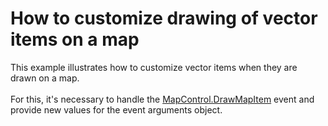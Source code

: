 # How to customize drawing of vector items on a map


This example illustrates how to customize vector items when they are drawn on a map.<br /><br />For this, it's necessary to handle the <a href="https://documentation.devexpress.com/#WindowsForms/DevExpressXtraMapMapControl_DrawMapItemtopic">MapControl.DrawMapItem</a> event and provide new values for the event arguments object.

<br/>


